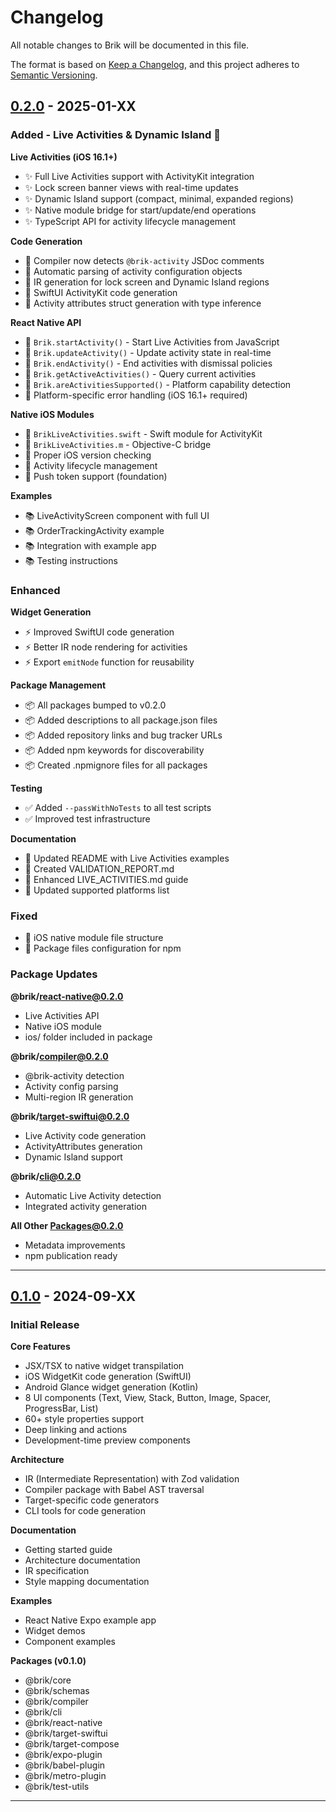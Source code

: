 # Changelog

All notable changes to Brik will be documented in this file.

The format is based on [Keep a Changelog](https://keepachangelog.com/en/1.0.0/),
and this project adheres to [Semantic Versioning](https://semver.org/spec/v2.0.0.html).

## [0.2.0] - 2025-01-XX

### Added - Live Activities & Dynamic Island 🎉

**Live Activities (iOS 16.1+)**
- ✨ Full Live Activities support with ActivityKit integration
- ✨ Lock screen banner views with real-time updates
- ✨ Dynamic Island support (compact, minimal, expanded regions)
- ✨ Native module bridge for start/update/end operations
- ✨ TypeScript API for activity lifecycle management

**Code Generation**
- 🔧 Compiler now detects `@brik-activity` JSDoc comments
- 🔧 Automatic parsing of activity configuration objects
- 🔧 IR generation for lock screen and Dynamic Island regions
- 🔧 SwiftUI ActivityKit code generation
- 🔧 Activity attributes struct generation with type inference

**React Native API**
- 📱 `Brik.startActivity()` - Start Live Activities from JavaScript
- 📱 `Brik.updateActivity()` - Update activity state in real-time
- 📱 `Brik.endActivity()` - End activities with dismissal policies
- 📱 `Brik.getActiveActivities()` - Query current activities
- 📱 `Brik.areActivitiesSupported()` - Platform capability detection
- 📱 Platform-specific error handling (iOS 16.1+ required)

**Native iOS Modules**
- 🍎 `BrikLiveActivities.swift` - Swift module for ActivityKit
- 🍎 `BrikLiveActivities.m` - Objective-C bridge
- 🍎 Proper iOS version checking
- 🍎 Activity lifecycle management
- 🍎 Push token support (foundation)

**Examples**
- 📚 LiveActivityScreen component with full UI
- 📚 OrderTrackingActivity example
- 📚 Integration with example app
- 📚 Testing instructions

### Enhanced

**Widget Generation**
- ⚡ Improved SwiftUI code generation
- ⚡ Better IR node rendering for activities
- ⚡ Export `emitNode` function for reusability

**Package Management**
- 📦 All packages bumped to v0.2.0
- 📦 Added descriptions to all package.json files
- 📦 Added repository links and bug tracker URLs
- 📦 Added npm keywords for discoverability
- 📦 Created .npmignore files for all packages

**Testing**
- ✅ Added `--passWithNoTests` to all test scripts
- ✅ Improved test infrastructure

**Documentation**
- 📝 Updated README with Live Activities examples
- 📝 Created VALIDATION_REPORT.md
- 📝 Enhanced LIVE_ACTIVITIES.md guide
- 📝 Updated supported platforms list

### Fixed
- 🐛 iOS native module file structure
- 🐛 Package files configuration for npm

### Package Updates

**@brik/react-native@0.2.0**
- Live Activities API
- Native iOS module
- ios/ folder included in package

**@brik/compiler@0.2.0**
- @brik-activity detection
- Activity config parsing
- Multi-region IR generation

**@brik/target-swiftui@0.2.0**
- Live Activity code generation
- ActivityAttributes generation
- Dynamic Island support

**@brik/cli@0.2.0**
- Automatic Live Activity detection
- Integrated activity generation

**All Other Packages@0.2.0**
- Metadata improvements
- npm publication ready

---

## [0.1.0] - 2024-09-XX

### Initial Release

**Core Features**
- JSX/TSX to native widget transpilation
- iOS WidgetKit code generation (SwiftUI)
- Android Glance widget generation (Kotlin)
- 8 UI components (Text, View, Stack, Button, Image, Spacer, ProgressBar, List)
- 60+ style properties support
- Deep linking and actions
- Development-time preview components

**Architecture**
- IR (Intermediate Representation) with Zod validation
- Compiler package with Babel AST traversal
- Target-specific code generators
- CLI tools for code generation

**Documentation**
- Getting started guide
- Architecture documentation
- IR specification
- Style mapping documentation

**Examples**
- React Native Expo example app
- Widget demos
- Component examples

**Packages (v0.1.0)**
- @brik/core
- @brik/schemas
- @brik/compiler
- @brik/cli
- @brik/react-native
- @brik/target-swiftui
- @brik/target-compose
- @brik/expo-plugin
- @brik/babel-plugin
- @brik/metro-plugin
- @brik/test-utils

---

[0.2.0]: https://github.com/brikjs/brik/compare/v0.1.0...v0.2.0
[0.1.0]: https://github.com/brikjs/brik/releases/tag/v0.1.0
